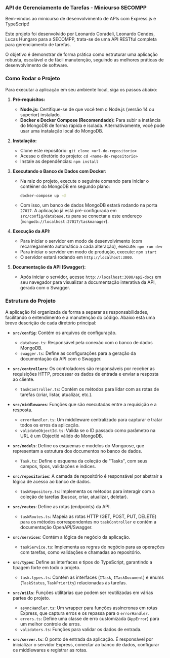 ### **API de Gerenciamento de Tarefas - Minicurso SECOMPP**

Bem-vindos ao minicurso de desenvolvimento de APIs com Express.js e TypeScript\!

Este projeto foi desenvolvido por Leonardo Coradeli, Leonardo Cendes, Lucas Hungaro para a SECOMPP, trata-se de uma API RESTful completa para gerenciamento de tarefas.

O objetivo é demonstrar de forma prática como estruturar uma aplicação robusta, escalável e de fácil manutenção, seguindo as melhores práticas de desenvolvimento de software.

### **Como Rodar o Projeto**

Para executar a aplicação em seu ambiente local, siga os passos abaixo:

1.  **Pré-requisitos:**

      * **Node.js:** Certifique-se de que você tem o Node.js (versão 14 ou superior) instalado.
      * **Docker e Docker Compose (Recomendado):** Para subir a instância do MongoDB de forma rápida e isolada. Alternativamente, você pode usar uma instalação local do MongoDB.

2.  **Instalação:**

      * Clone este repositório: `git clone <url-do-repositorio>`
      * Acesse o diretório do projeto: `cd <nome-do-repositorio>`
      * Instale as dependências: `npm install`

3.  **Executando o Banco de Dados com Docker:**

      * Na raiz do projeto, execute o seguinte comando para iniciar o contêiner do MongoDB em segundo plano:
        ```bash
        docker-compose up -d
        ```
      * Com isso, um banco de dados MongoDB estará rodando na porta `27017`. A aplicação já está pré-configurada em `src/config/database.ts` para se conectar a este endereço (`mongodb://localhost:27017/taskmanager`).

4.  **Execução da API:**

      * Para iniciar o servidor em modo de desenvolvimento (com recarregamento automático a cada alteração), execute: `npm run dev`
      * Para iniciar o servidor em modo de produção, execute: `npm start`
      * O servidor estará rodando em `http://localhost:3000`.

5.  **Documentação da API (Swagger):**

      * Após iniciar o servidor, acesse `http://localhost:3000/api-docs` em seu navegador para visualizar a documentação interativa da API, gerada com o Swagger.

### **Estrutura do Projeto**

A aplicação foi organizada de forma a separar as responsabilidades, facilitando o entendimento e a manutenção do código. Abaixo está uma breve descrição de cada diretório principal:

  * **`src/config`**: Contém os arquivos de configuração.

      * `database.ts`: Responsável pela conexão com o banco de dados MongoDB.
      * `swagger.ts`: Define as configurações para a geração da documentação da API com o Swagger.

  * **`src/controllers`**: Os controladores são responsáveis por receber as requisições HTTP, processar os dados de entrada e enviar a resposta ao cliente.

      * `taskController.ts`: Contém os métodos para lidar com as rotas de tarefas (criar, listar, atualizar, etc.).

  * **`src/middlewares`**: Funções que são executadas entre a requisição e a resposta.

      * `errorHandler.ts`: Um middleware centralizado para capturar e tratar todos os erros da aplicação.
      * `validateObjectId.ts`: Valida se o ID passado como parâmetro na URL é um ObjectId válido do MongoDB.

  * **`src/models`**: Define os esquemas e modelos do Mongoose, que representam a estrutura dos documentos no banco de dados.

      * `Task.ts`: Define o esquema da coleção de "Tasks", com seus campos, tipos, validações e índices.

  * **`src/repositories`**: A camada de repositório é responsável por abstrair a lógica de acesso ao banco de dados.

      * `taskRepository.ts`: Implementa os métodos para interagir com a coleção de tarefas (buscar, criar, atualizar, deletar).

  * **`src/routes`**: Define as rotas (endpoints) da API.

      * `taskRoutes.ts`: Mapeia as rotas HTTP (GET, POST, PUT, DELETE) para os métodos correspondentes no `taskController` e contém a documentação OpenAPI/Swagger.

  * **`src/services`**: Contém a lógica de negócio da aplicação.

      * `taskService.ts`: Implementa as regras de negócio para as operações com tarefas, como validações e chamadas ao repositório.

  * **`src/types`**: Define as interfaces e tipos do TypeScript, garantindo a tipagem forte em todo o projeto.

      * `task.types.ts`: Contém as interfaces (`ITask`, `ITaskDocument`) e enums (`TaskStatus`, `TaskPriority`) relacionadas às tarefas.

  * **`src/utils`**: Funções utilitárias que podem ser reutilizadas em várias partes do projeto.

      * `asyncHandler.ts`: Um wrapper para funções assíncronas em rotas Express, que captura erros e os repassa para o `errorHandler`.
      * `errors.ts`: Define uma classe de erro customizada (`AppError`) para um melhor controle de erros.
      * `validators.ts`: Funções para validar os dados de entrada.

  * **`src/server.ts`**: O ponto de entrada da aplicação. É responsável por inicializar o servidor Express, conectar ao banco de dados, configurar os middlewares e registrar as rotas.
